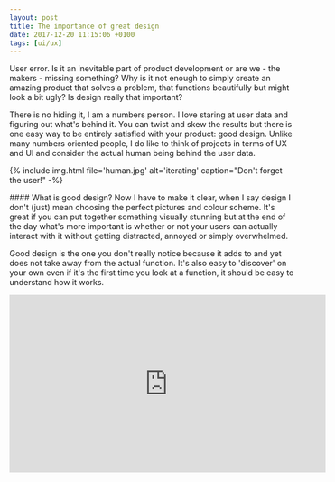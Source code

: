 ```yaml
---
layout: post
title: The importance of great design
date: 2017-12-20 11:15:06 +0100
tags: [ui/ux]
---
```


User error. Is it an inevitable part of product development or are we - the makers - missing something? Why is it not enough to simply create an amazing product that solves a problem, that functions beautifully but might look a bit ugly? Is design really that important?

There is no hiding it, I am a numbers person. I love staring at user data and figuring out what's behind it. You can twist and skew the results but there is one easy way to be entirely satisfied with your product: good design. Unlike many numbers oriented people, I do like to think of projects in terms of UX and UI and consider the actual human being behind the user data.

{% include img.html file='human.jpg' alt='iterating'
caption="Don't forget the user!" -%}

#### What is good design?
Now I have to make it clear, when I say design I don't (just) mean choosing the perfect pictures and colour scheme. It's great if you can put together something visually stunning but at the end of the day what's more important is whether or not your users can actually interact with it without getting distracted, annoyed or simply overwhelmed.

Good design is the one you don't really notice because it adds to and yet does not take away from the actual function. It's also easy to 'discover' on your own even if it's the first time you look at a function, it should be easy to understand how it works.

<p align="center"><iframe allow="encrypted-media" allowfullscreen="" frameborder="0" gesture="media" height="315" src="https://www.youtube.com/watch?v=yY96hTb8WgI" width="560"></iframe></p>
